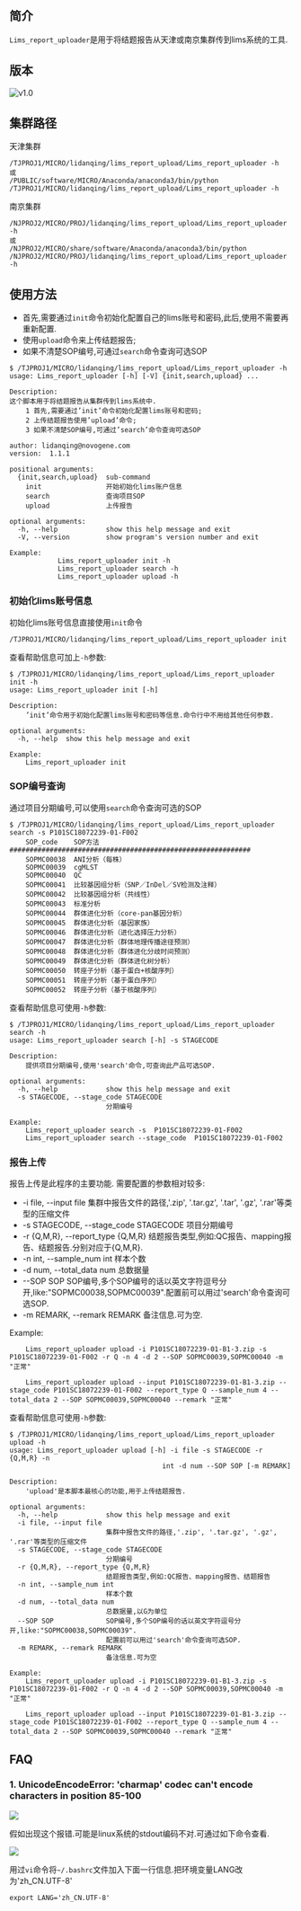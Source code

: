 

## 简介
`Lims_report_uploader`是用于将结题报告从天津或南京集群传到lims系统的工具.

## 版本
![v1.0 ](https://raw.githubusercontent.com/lidanqing123/Lims__report_uploader/master/Readme_v1.0)
   

## 集群路径

天津集群
```
/TJPROJ1/MICRO/lidanqing/lims_report_upload/Lims_report_uploader -h
或
/PUBLIC/software/MICRO/Anaconda/anaconda3/bin/python /TJPROJ1/MICRO/lidanqing/lims_report_upload/Lims_report_uploader -h
```
南京集群
```
/NJPROJ2/MICRO/PROJ/lidanqing/lims_report_upload/Lims_report_uploader -h
或
/NJPROJ2/MICRO/share/software/Anaconda/anaconda3/bin/python  /NJPROJ2/MICRO/PROJ/lidanqing/lims_report_upload/Lims_report_uploader -h
```

## 使用方法

* 首先,需要通过`init`命令初始化配置自己的lims账号和密码,此后,使用不需要再重新配置.
* 使用`upload`命令来上传结题报告;
* 如果不清楚SOP编号,可通过`search`命令查询可选SOP

```
$ /TJPROJ1/MICRO/lidanqing/lims_report_upload/Lims_report_uploader -h
usage: Lims_report_uploader [-h] [-V] {init,search,upload} ...

Description:
这个脚本用于将结题报告从集群传到lims系统中.
    1 首先,需要通过’init’命令初始化配置lims账号和密码;
    2 上传结题报告使用’upload’命令;
    3 如果不清楚SOP编号,可通过’search’命令查询可选SOP

author: lidanqing@novogene.com
version:  1.1.1

positional arguments:
  {init,search,upload}  sub-command
    init                开始初始化lims账户信息
    search              查询项目SOP
    upload              上传报告

optional arguments:
  -h, --help            show this help message and exit
  -V, --version         show program's version number and exit

Example:
            Lims_report_uploader init -h
            Lims_report_uploader search -h
            Lims_report_uploader upload -h

```


### 初始化lims账号信息
初始化lims账号信息直接使用`init`命令
```
/TJPROJ1/MICRO/lidanqing/lims_report_upload/Lims_report_uploader init
```
查看帮助信息可加上`-h`参数:
```
$ /TJPROJ1/MICRO/lidanqing/lims_report_upload/Lims_report_uploader init -h 
usage: Lims_report_uploader init [-h]

Description:
    ’init’命令用于初始化配置lims账号和密码等信息.命令行中不用给其他任何参数.

optional arguments:
  -h, --help  show this help message and exit

Example:
    Lims_report_uploader init

```


### SOP编号查询

通过项目分期编号,可以使用`search`命令查询可选的SOP

```
$ /TJPROJ1/MICRO/lidanqing/lims_report_upload/Lims_report_uploader search -s P101SC18072239-01-F002 
	SOP_code	SOP方法
############################################################
	SOPMC00038	ANI分析（每株）
	SOPMC00039	cgMLST
	SOPMC00040	QC
	SOPMC00041	比较基因组分析（SNP／InDel／SV检测及注释）
	SOPMC00042	比较基因组分析（共线性）
	SOPMC00043	标准分析
	SOPMC00044	群体进化分析（core-pan基因分析）
	SOPMC00045	群体进化分析（基因家族）
	SOPMC00046	群体进化分析（进化选择压力分析）
	SOPMC00047	群体进化分析（群体地理传播途径预测）
	SOPMC00048	群体进化分析（群体进化分歧时间预测）
	SOPMC00049	群体进化分析（群体进化树分析）
	SOPMC00050	转座子分析（基于蛋白+核酸序列）
	SOPMC00051	转座子分析（基于蛋白序列）
	SOPMC00052	转座子分析（基于核酸序列）

```
查看帮助信息可使用`-h`参数:
```
$ /TJPROJ1/MICRO/lidanqing/lims_report_upload/Lims_report_uploader search -h
usage: Lims_report_uploader search [-h] -s STAGECODE

Description:
    提供项目分期编号,使用'search'命令,可查询此产品可选SOP.

optional arguments:
  -h, --help            show this help message and exit
  -s STAGECODE, --stage_code STAGECODE
                        分期编号

Example:
    Lims_report_uploader search -s  P101SC18072239-01-F002
    Lims_report_uploader search --stage_code  P101SC18072239-01-F002
```


### 报告上传
报告上传是此程序的主要功能. 需要配置的参数相对较多:
*  -i file, --input file                    集群中报告文件的路径,'.zip', '.tar.gz', '.tar', '.gz', '.rar'等类型的压缩文件
*  -s STAGECODE, --stage_code STAGECODE     项目分期编号
*  -r {Q,M,R}, --report_type {Q,M,R}        结题报告类型,例如:QC报告、mapping报告、结题报告.分别对应于{Q,M,R}.
*  -n int, --sample_num int                 样本个数
*  -d num, --total_data num                 总数据量
*  --SOP SOP                                SOP编号,多个SOP编号的话以英文字符逗号分开,like:"SOPMC00038,SOPMC00039".配置前可以用过'search'命令查询可选SOP.
*  -m REMARK, --remark REMARK               备注信息.可为空.

Example:
```
    Lims_report_uploader upload -i P101SC18072239-01-B1-3.zip -s P101SC18072239-01-F002 -r Q -n 4 -d 2 --SOP SOPMC00039,SOPMC00040 -m "正常"
    
    Lims_report_uploader upload --input P101SC18072239-01-B1-3.zip --stage_code P101SC18072239-01-F002 --report_type Q --sample_num 4 --total_data 2 --SOP SOPMC00039,SOPMC00040 --remark "正常"

```

查看帮助信息可使用`-h`参数:
```
$ /TJPROJ1/MICRO/lidanqing/lims_report_upload/Lims_report_uploader  upload -h
usage: Lims_report_uploader upload [-h] -i file -s STAGECODE -r {Q,M,R} -n
                                      int -d num --SOP SOP [-m REMARK]

Description:
    'upload'是本脚本最核心的功能,用于上传结题报告.

optional arguments:
  -h, --help            show this help message and exit
  -i file, --input file
                        集群中报告文件的路径,'.zip', '.tar.gz', '.gz', '.rar'等类型的压缩文件
  -s STAGECODE, --stage_code STAGECODE
                        分期编号
  -r {Q,M,R}, --report_type {Q,M,R}
                        结题报告类型,例如:QC报告、mapping报告、结题报告
  -n int, --sample_num int
                        样本个数
  -d num, --total_data num
                        总数据量,以G为单位
  --SOP SOP             SOP编号,多个SOP编号的话以英文字符逗号分开,like:"SOPMC00038,SOPMC00039".
                        配置前可以用过'search'命令查询可选SOP.
  -m REMARK, --remark REMARK
                        备注信息.可为空

Example:
    Lims_report_uploader upload -i P101SC18072239-01-B1-3.zip -s P101SC18072239-01-F002 -r Q -n 4 -d 2 --SOP SOPMC00039,SOPMC00040 -m "正常"
    
    Lims_report_uploader upload --input P101SC18072239-01-B1-3.zip --stage_code P101SC18072239-01-F002 --report_type Q --sample_num 4 --total_data 2 --SOP SOPMC00039,SOPMC00040 --remark "正常"

```

## FAQ

### 1. UnicodeEncodeError: 'charmap' codec can't encode characters in position 85-100
![](https://raw.githubusercontent.com/lidanqing123/Lims__report_uploader/master/QQ%E5%9B%BE%E7%89%8720181226200832.png)

假如出现这个报错.可能是linux系统的stdout编码不对.可通过如下命令查看.

![](https://raw.githubusercontent.com/lidanqing123/Lims__report_uploader/master/QQ%E5%9B%BE%E7%89%8720181226200951.png)
   
用过`vi`命令将`~/.bashrc`文件加入下面一行信息.把环境变量LANG改为'zh_CN.UTF-8'
```
export LANG='zh_CN.UTF-8'
```






